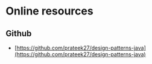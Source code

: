 # Online resources

## Github
- [https://github.com/prateek27/design-patterns-java](https://github.com/prateek27/design-patterns-java)
